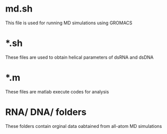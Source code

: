 # md.sh 
This file is used for running MD simulations using GROMACS
# *.sh
These files are used to obtain helical parameters of dsRNA and dsDNA
# *.m
These files are matlab execute codes for analysis
# RNA/ DNA/ folders
These folders contain orginal data oabtained from all-atom MD simulations
